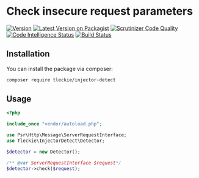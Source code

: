# Check insecure request parameters

[![Version](https://poser.pugx.org/tleckie/injector-detect/version)](//packagist.org/packages/tleckie/injector-detect)
[![Latest Version on Packagist](https://img.shields.io/packagist/v/tleckie/injector-detect.svg?style=flat-square)](https://packagist.org/packages/tleckie/injector-detect)
[![Scrutinizer Code Quality](https://scrutinizer-ci.com/g/teodoroleckie/injector-detect/badges/quality-score.png?b=main)](https://scrutinizer-ci.com/g/teodoroleckie/injector-detect/?branch=main)
[![Code Intelligence Status](https://scrutinizer-ci.com/g/teodoroleckie/injector-detect/badges/code-intelligence.svg?b=main)](https://scrutinizer-ci.com/code-intelligence)
[![Build Status](https://scrutinizer-ci.com/g/teodoroleckie/injector-detect/badges/build.png?b=main)](https://scrutinizer-ci.com/g/teodoroleckie/injector-detect/build-status/main)

## Installation

You can install the package via composer:

```bash
composer require tleckie/injector-detect
```

## Usage
```php
<?php

include_once "vendor/autoload.php";

use Psr\Http\Message\ServerRequestInterface;
use Tleckie\InjectorDetect\Detector;

$detector = new Detector();

/** @var ServerRequestInterface $request*/
$detector->check($request); 

```